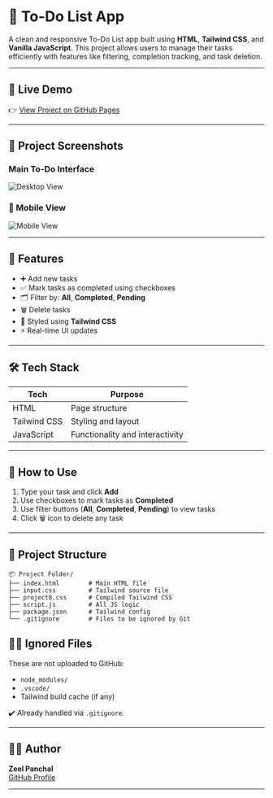 # 📝 To-Do List App

A clean and responsive To-Do List app built using **HTML**, **Tailwind CSS**, and **Vanilla JavaScript**. This project allows users to manage their tasks efficiently with features like filtering, completion tracking, and task deletion.

---

## 🔗 Live Demo

👉 [View Project on GitHub Pages](https://panchal-zeel.github.io/todo-list-app-tailwind/)

---

## 📸 Project Screenshots

### Main To-Do Interface
![Desktop View](assets/screenshot-desktop.png)

### 📱 Mobile View
![Mobile View](assets/screenshot-mobile.png)

---

## 🚀 Features

- ➕ Add new tasks
- ✅ Mark tasks as completed using checkboxes
- 🗂 Filter by: **All**, **Completed**, **Pending**
- 🗑 Delete tasks
- 🎨 Styled using **Tailwind CSS**
- ⚡ Real-time UI updates

---

## 🛠️ Tech Stack

| Tech         | Purpose                      |
|--------------|------------------------------|
| HTML         | Page structure               |
| Tailwind CSS | Styling and layout           |
| JavaScript   | Functionality and interactivity |

---

## 🧪 How to Use

1. Type your task and click **Add**
2. Use checkboxes to mark tasks as **Completed**
3. Use filter buttons (**All**, **Completed**, **Pending**) to view tasks
4. Click 🗑 icon to delete any task

---

## 📁 Project Structure

```
📦 Project Folder/
├── index.html        # Main HTML file
├── input.css         # Tailwind source file
├── project8.css      # Compiled Tailwind CSS
├── script.js         # All JS logic
├── package.json      # Tailwind config
└── .gitignore        # Files to be ignored by Git
```

## 🙅‍♂️ Ignored Files

These are not uploaded to GitHub:

- `node_modules/`
- `.vscode/`
- Tailwind build cache (if any)

✔️ Already handled via `.gitignore`.

---

## 👨‍💻 Author

**Zeel Panchal**    
[GitHub Profile](https://github.com/Panchal-Zeel/)

---

